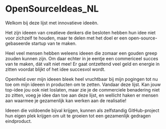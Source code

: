 # OpenSourceIdeas_NL
Welkom bij deze lijst met innovatieve ideeën. 


Het zijn ideeen van creatieve denkers die besloten hebben hun idee niet voor zichzelf te houden, maar te delen met het doel er een open-source-gebaseerde startup van te maken. 

Heel veel mensen hebben weleens ideeen die zomaar een gouden greep zouden kunnen zijn. Om daar echter in je eentje een commericeel succes van te maken, dát valt niet mee! Er gaat ontzettend veel geld en energie in zitten voordat blijkt of het idee succesvol wordt. 

Openheid over mijn ideeen bleek heel vruchtbaar bij mijn pogingen tot nu toe om mijn ideeen in producten om te zetten. Vandaar deze lijst. Kan jouw top-idee jou ook niet loslaten, maar zie je de commerciele benadering niet zo zitten, voeg je idee dan toe aan deze lijst, en wellicht haken er mensen aan waarmee je gezamenlijk kan werken aan de realisatie! 

Ideeen die voldoende bijval krijgen, kunnen als zelfstandig GitHub-project hun eigen plek krijgen om uit te groeien tot een gezamenlijk gedragen eindproduct.   



